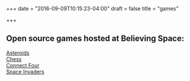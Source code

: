 <script async src="//pagead2.googlesyndication.com/pagead/js/adsbygoogle.js"></script>
<!-- Minimalist AutoSize Responsive -->
<ins class="adsbygoogle"
     style="display:block"
     data-ad-client="ca-pub-1729038428243112"
     data-ad-slot="2900819760"
     data-ad-format="auto"></ins>
<script>
(adsbygoogle = window.adsbygoogle || []).push({});
</script>
</head>
+++
date = "2016-09-09T10:15:23-04:00"
draft = false
title = "games"

+++

## Open source games hosted at Believing Space:

[Asteroids](//asteroids.believing.space)<br>
[Chess](//chess.believing.space)<br>
[Connect Four](//connect4.believing.space)<br>
[Space Invaders](//invaders.believing.space)<br>
 



